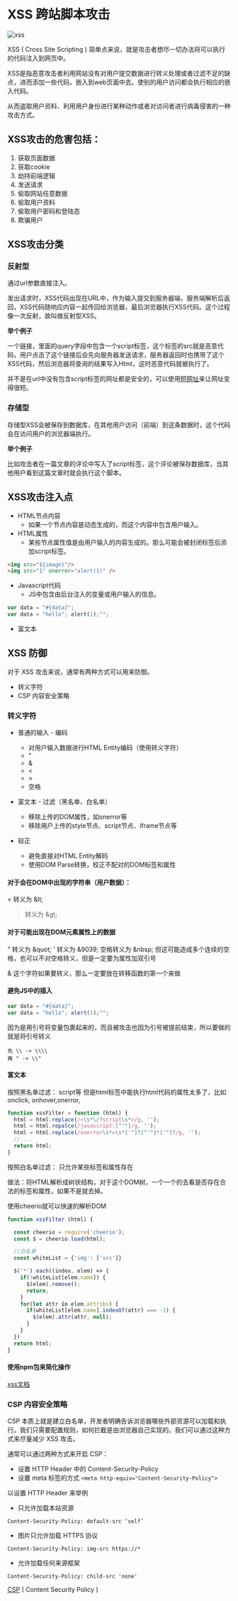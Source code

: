 # XSS 跨站脚本攻击
![xss](img/xss.png) 

XSS ( Cross Site Scripting ) 简单点来说，就是攻击者想尽一切办法将可以执行的代码注入到网页中。

XSS是指恶意攻击者利用网站没有对用户提交数据进行转义处理或者过滤不足的缺点，进而添加一些代码，嵌入到web页面中去。使别的用户访问都会执行相应的嵌入代码。

从而盗取用户资料、利用用户身份进行某种动作或者对访问者进行病毒侵害的一种攻击方式。

## XSS攻击的危害包括：

1. 获取页面数据
2. 获取cookie
3. 劫持前端逻辑
4. 发送请求
5. 偷取网站任意数据
6. 偷取用户资料
7. 偷取用户密码和登陆态
8. 欺骗用户
   
## XSS攻击分类

### 反射型
通过url参数直接注入。

发出请求时，XSS代码出现在URL中，作为输入提交到服务器端，服务端解析后返回，XSS代码随响应内容一起传回给浏览器，最后浏览器执行XSS代码。这个过程像一次反射，故叫做反射型XSS。

**举个例子**

一个链接，里面的query字段中包含一个script标签，这个标签的src就是恶意代码，用户点击了这个链接后会先向服务器发送请求，服务器返回时也携带了这个XSS代码，然后浏览器将查询的结果写入Html，这时恶意代码就被执行了。

并不是在url中没有包含script标签的网址都是安全的，可以使用[短网址](dwz.com)来让网址变得很短。



### 存储型
存储型XSS会被保存到数据库，在其他用户访问（前端）到这条数据时，这个代码会在访问用户的浏览器端执行。

**举个例子**

比如攻击者在一篇文章的评论中写入了script标签，这个评论被保存数据库，当其他用户看到这篇文章时就会执行这个脚本。



## XSS攻击注入点
 - HTML节点内容
   - 如果一个节点内容是动态生成的，而这个内容中包含用户输入。
 - HTML属性
   - 某些节点属性值是由用户输入的内容生成的。那么可能会被封闭标签后添加script标签。
```html
<img src="${image}"/>
<img src="1" onerror="alert(1)" />
```
 - Javascript代码
   - JS中包含由后台注入的变量或用户输入的信息。
```js
var data = "#{data}";
var data = "hello"; alert(1);"";
```
 - 富文本


## XSS 防御

对于 XSS 攻击来说，通常有两种方式可以用来防御。
 - 转义字符
 - CSP 内容安全策略

### 转义字符

 - 普通的输入 - 编码
   - 对用户输入数据进行HTML Entity编码（使用转义字符）
   - "
   - &
   - <
   - \>
   - 空格

 - 富文本 - 过滤（黑名单、白名单）
   - 移除上传的DOM属性，如onerror等
   - 移除用户上传的style节点、script节点、iframe节点等

 - 较正
   - 避免直接对HTML Entity解码
   - 使用DOM Parse转换，校正不配对的DOM标签和属性


#### 对于会在DOM中出现的字符串（用户数据）：

 < 转义为 \&lt;
 > 转义为 \&gt;

#### 对于可能出现在DOM元素属性上的数据

 " 转义为 \&quot;
 ' 转义为 \&9039;
 空格转义为 \&nbsp; 但这可能造成多个连续的空格，也可以不对空格转义，但是一定要为属性加双引号

 & 这个字符如果要转义，那么一定要放在转移函数的第一个来做

#### 避免JS中的插入
```js
var data = "#{data}";
var data = "hello"; alert(1);"";
```
因为是用引号将变量包裹起来的，而且被攻击也因为引号被提前结束，所以要做的就是将引号转义
```
先 \\ -> \\\\
再 " -> \\"
```

#### 富文本

按照黑名单过滤： script等
但是html标签中能执行html代码的属性太多了，比如onclick, onhover,onerror, <a href="jacascript:alert(1)">
```js
function xssFilter = function (html) {
  html = html.replace(/<\s*\/?script\s*>/g, '');
  html = html.repalce(/javascript:[^'"]/g, '');
  html = html.replace(/onerror\s*=\s*['"]?[^'"]*['"]?/g, '');
  //....
  return html;
}
```

按照白名单过滤： 只允许某些标签和属性存在

做法：将HTML解析成树状结构，对于这个DOM树，一个一个的去看是否存在合法的标签和属性，如果不是就去掉。

使用cheerio就可以快速的解析DOM
```js
function xssFilter (html) {

  const cheerio = require('cheerio');
  const $ = cheerio.load(html);

  //白名单
  const whiteList = {'img': ['src']}

  $('*').each((index, elem) => {
    if(!whiteList[elem.name]) {
      $(elem).remove();
      return;
    }
    for(let attr in elem.attribs) {
      if(whiteList[elem.name].indexOf(attr) === -1) {
        $(elem).attr(attr, null);
      }
    }
  })
  return html;
}
```

#### 使用npm包来简化操作
[xss文档](https://github.com/leizongmin/js-xss/blob/master/README.zh.md)


### CSP 内容安全策略

CSP 本质上就是建立白名单，开发者明确告诉浏览器哪些外部资源可以加载和执行。我们只需要配置规则，如何拦截是由浏览器自己实现的。我们可以通过这种方式来尽量减少 XSS 攻击。

通常可以通过两种方式来开启 CSP：
 - 设置 HTTP Header 中的 Content-Security-Policy
 - 设置 meta 标签的方式 `<meta http-equiv="Content-Security-Policy">`

以设置 HTTP Header 来举例
 - 只允许加载本站资源
```
Content-Security-Policy: default-src ‘self’
```
 - 图片只允许加载 HTTPS 协议
```
Content-Security-Policy: img-src https://*
```
 - 允许加载任何来源框架
```
Content-Security-Policy: child-src 'none'
```

[CSP](https://developer.mozilla.org/zh-CN/docs/Web/HTTP/CSP) ( Content Security Policy )
